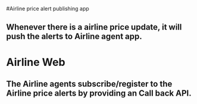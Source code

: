 #Airline price alert publishing app

## Whenever there is a airline price update, it will push the alerts to Airline agent app.

# Airline Web
## The Airline agents subscribe/register to the Airline price alerts by providing an Call back API.

